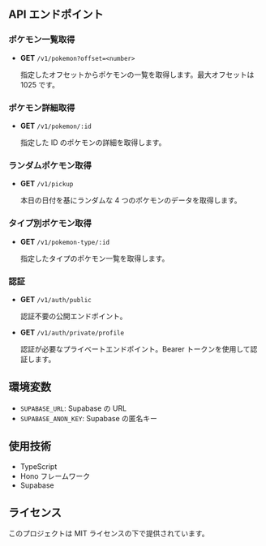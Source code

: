 ## API エンドポイント

### ポケモン一覧取得

- **GET** `/v1/pokemon?offset=<number>`

  指定したオフセットからポケモンの一覧を取得します。最大オフセットは 1025 です。

### ポケモン詳細取得

- **GET** `/v1/pokemon/:id`

  指定した ID のポケモンの詳細を取得します。

### ランダムポケモン取得

- **GET** `/v1/pickup`

  本日の日付を基にランダムな 4 つのポケモンのデータを取得します。

### タイプ別ポケモン取得

- **GET** `/v1/pokemon-type/:id`

  指定したタイプのポケモン一覧を取得します。

### 認証

- **GET** `/v1/auth/public`

  認証不要の公開エンドポイント。

- **GET** `/v1/auth/private/profile`

  認証が必要なプライベートエンドポイント。Bearer トークンを使用して認証します。

## 環境変数

- `SUPABASE_URL`: Supabase の URL
- `SUPABASE_ANON_KEY`: Supabase の匿名キー

## 使用技術

- TypeScript
- Hono フレームワーク
- Supabase

## ライセンス

このプロジェクトは MIT ライセンスの下で提供されています。
